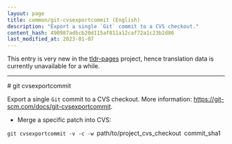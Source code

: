 ```yaml
---
layout: page
title: common/git-cvsexportcommit (English)
description: "Export a single `Git` commit to a CVS checkout."
content_hash: 490987adbcb20d115af811a12caf72a1c23b2d86
last_modified_at: 2023-01-07
---
```


This entry is very new in the [tldr-pages](https://github.com/tldr-pages/tldr) project, hence translation data is currently unavailable for a while.

<hr># git cvsexportcommit

Export a single `Git` commit to a CVS checkout.
More information: <https://git-scm.com/docs/git-cvsexportcommit>.

- Merge a specific patch into CVS:

`git cvsexportcommit -v -c -w `<span class="tldr-var badge badge-pill bg-dark-lm bg-white-dm text-white-lm text-dark-dm font-weight-bold">path/to/project_cvs_checkout</span>` `<span class="tldr-var badge badge-pill bg-dark-lm bg-white-dm text-white-lm text-dark-dm font-weight-bold">commit_sha1</span>
